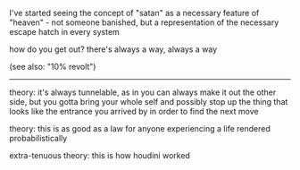 I've started seeing the concept of "satan" as a necessary feature of "heaven" - not someone banished, but a representation of the necessary escape hatch in every system

how do you get out? there's always a way, always a way

(see also: "10% revolt")

---

theory: it's always tunnelable, as in you can always make it out the other side, but you gotta bring your whole self and possibly stop up the thing that looks like the entrance you arrived by in order to find the next move

theory: this is as good as a law for anyone experiencing a life rendered probabilistically

extra-tenuous theory: this is how houdini worked
